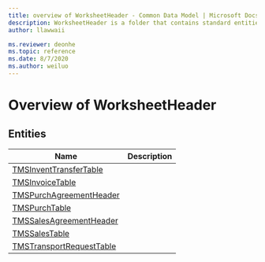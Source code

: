 ```yaml
---
title: overview of WorksheetHeader - Common Data Model | Microsoft Docs
description: WorksheetHeader is a folder that contains standard entities related to the Common Data Model.
author: llawwaii

ms.reviewer: deonhe
ms.topic: reference
ms.date: 8/7/2020
ms.author: weiluo
---
```


# Overview of WorksheetHeader


## Entities

|Name|Description|
|---|---|
|[TMSInventTransferTable](TMSInventTransferTable.md)||
|[TMSInvoiceTable](TMSInvoiceTable.md)||
|[TMSPurchAgreementHeader](TMSPurchAgreementHeader.md)||
|[TMSPurchTable](TMSPurchTable.md)||
|[TMSSalesAgreementHeader](TMSSalesAgreementHeader.md)||
|[TMSSalesTable](TMSSalesTable.md)||
|[TMSTransportRequestTable](TMSTransportRequestTable.md)||
